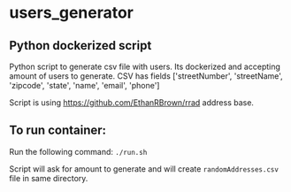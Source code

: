 # users_generator

## Python dockerized script
Python script to generate csv file with users. Its dockerized and accepting amount of users to generate.
CSV has fields ['streetNumber', 'streetName', 'zipcode', 'state', 'name', 'email', 'phone']

Script is using https://github.com/EthanRBrown/rrad address base.

## To run container:
Run the following command:
`./run.sh`

Script will ask for amount to generate and will create `randomAddresses.csv` file in same directory.
